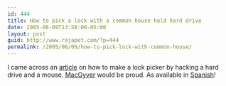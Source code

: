 ```yaml
---
id: 444
title: How to pick a lock with a common house hold hard drive
date: 2005-06-09T13:58:00-05:00
layout: post
guid: http://www.rajapet.com/?p=444
permalink: /2005/06/09/how-to-pick-lock-with-common-house/
---
```

I came across an [article](http://www.sorgonet.com/security/hdlockpicking/) on how to make a lock picker by hacking a hard drive and a mouse. [MacGyver](http://www.rusted-crush.com/macgyver/lessons.html) would be proud. As available in [Spanish](http://www.sorgonet.com/security/hdlockpicking/index_es.php)!